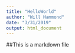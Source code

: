 ```yaml
---
title: "HelloWorld"
author: "Will Hammond"
date: "3/31/2019"
output: html_document
---
```


##This is a markdown file
